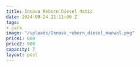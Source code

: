 ```yaml
---
title: Innova Reborn Diesel Matic
date: 2024-09-24 21:11:00 Z
tags:
- cars
image: "/uploads/Innova_reborn_diesel_manual.png"
price1: 600
price2: 900
capacity: 7
layout: post
---
```


